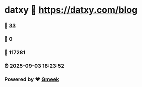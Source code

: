 # datxy :link: https://datxy.com/blog 
### :page_facing_up: [33](https://datxy.com/blog/tag.html) 
### :speech_balloon: 0 
### :hibiscus: 117281 
### :alarm_clock: 2025-09-03 18:23:52 
### Powered by :heart: [Gmeek](https://github.com/Meekdai/Gmeek)
